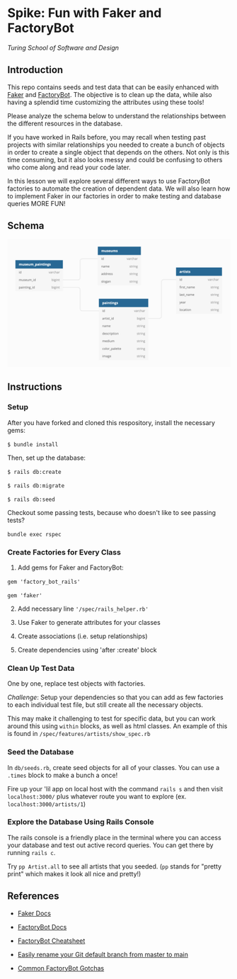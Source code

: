# Spike: Fun with Faker and FactoryBot

*Turing School of Software and Design*

## Introduction

This repo contains seeds and test data that can be easily enhanced with [Faker](https://github.com/faker-ruby/faker) and [FactoryBot](https://github.com/thoughtbot/factory_bot/blob/master/GETTING_STARTED.md). The objective is to clean up the data, while also having a splendid time customizing the attributes using these tools!

Please analyze the schema below to understand the relationships between the different resources in the database.

If you have worked in Rails before, you may recall when testing past projects with similar relationships you needed to create a bunch of objects in order to create a single object that depends on the others. Not only is this time consuming, but it also looks messy and could be confusing to others who come along and read your code later.

In this lesson we will explore several different ways to use FactoryBot factories to automate the creation of dependent data. We will also learn how to implement Faker in our factories in order to make testing and database queries MORE FUN!

## Schema

![Schema](/public/schema.png)

## Instructions

### Setup

After you have forked and cloned this respository, install the necessary gems:

`$ bundle install`

Then, set up the database:

`$ rails db:create`

`$ rails db:migrate`

`$ rails db:seed`

Checkout some passing tests, because who doesn't like to see passing tests?

`bundle exec rspec`

### Create Factories for Every Class

1. Add gems for Faker and FactoryBot:

`gem 'factory_bot_rails'`

`gem 'faker'`

2. Add necessary line `'/spec/rails_helper.rb'`

3. Use Faker to generate attributes for your classes

4. Create associations (i.e. setup relationships)

5. Create dependencies using 'after :create' block

### Clean Up Test Data

One by one, replace test objects with factories.

*Challenge*: Setup your dependencies so that you can add as few factories to each individual test file, but still create all the necessary objects.

This may make it challenging to test for specific data, but you can work around this using `within` blocks, as well as html classes. An example of this is found in `/spec/features/artists/show_spec.rb`

### Seed the Database

In `db/seeds.rb`, create seed objects for all of your classes. You can use a `.times` block to make a bunch a once!

Fire up your 'lil app on local host with the command `rails s` and then visit `localhost:3000/` plus whatever route you want to explore (ex. `localhost:3000/artists/1`)

### Explore the Database Using Rails Console

The rails console is a friendly place in the terminal where you can access your database and test out active record queries. You can get there by running `rails c`.

Try `pp Artist.all` to see all artists that you seeded. (`pp` stands for "pretty print" which makes it look all nice and pretty!)

## References

* [Faker Docs](https://github.com/faker-ruby/faker)

* [FactoryBot Docs](https://github.com/thoughtbot/factory_bot/blob/master/GETTING_STARTED.md)

* [FactoryBot Cheatsheet](https://devhints.io/factory_bot)

* [Easily rename your Git default branch from master to main](https://www.hanselman.com/blog/EasilyRenameYourGitDefaultBranchFromMasterToMain.aspx)

* [Common FactoryBot Gotchas](https://makandracards.com/rails_cheat_sheets/48119-common-factorybot-gotchas)
